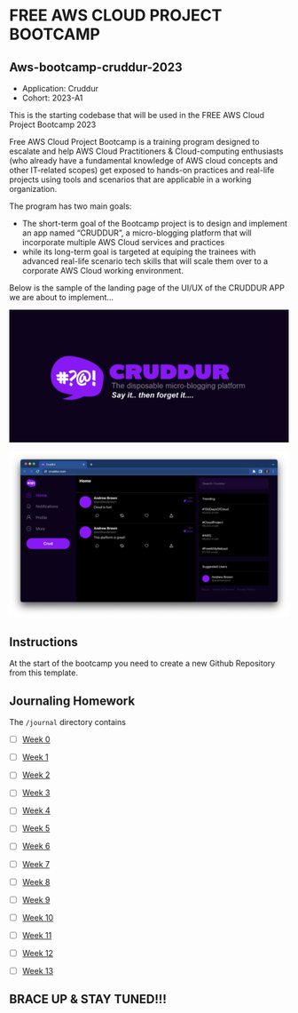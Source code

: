 # FREE AWS CLOUD PROJECT BOOTCAMP
## Aws-bootcamp-cruddur-2023

- Application: Cruddur
- Cohort: 2023-A1

This is the starting codebase that will be used in the FREE AWS Cloud Project Bootcamp 2023

Free AWS Cloud Project Bootcamp is a training program designed to escalate and help AWS Cloud Practitioners & Cloud-computing enthusiasts (who already have a fundamental knowledge of AWS cloud concepts and other IT-related scopes) get exposed to hands-on practices and real-life projects using tools and scenarios that are applicable in a working organization.


The program has two main goals:

- The short-term goal of the Bootcamp project is to design and implement an app named “CRUDDUR”, a micro-blogging platform that will incorporate multiple AWS Cloud services and practices 
- while its long-term goal is targeted at equiping the trainees with advanced real-life scenario tech skills that will scale them over to a corporate AWS Cloud working environment.

Below is the sample of the landing page of the UI/UX of the CRUDDUR APP we are about to implement...

![Cruddur Graphic](_docs/images/cruddur-banner.jpg)

![Cruddur Screenshot](_docs/images/cruddur-screenshot.png)

## Instructions

At the start of the bootcamp you need to create a new Github Repository from this template.

## Journaling Homework

The `/journal` directory contains

- [ ] [Week 0](journal/week0.md)
- [ ] [Week 1](journal/week1.md)
- [ ] [Week 2](journal/week2.md)
- [ ] [Week 3](journal/week3.md)
- [ ] [Week 4](journal/week4.md)
- [ ] [Week 5](journal/week5.md)
- [ ] [Week 6](journal/week6.md)
- [ ] [Week 7](journal/week7.md)
- [ ] [Week 8](journal/week8.md)
- [ ] [Week 9](journal/week9.md)
- [ ] [Week 10](journal/week10.md)
- [ ] [Week 11](journal/week11.md)
- [ ] [Week 12](journal/week12.md)
- [ ] [Week 13](journal/week13.md)


## BRACE UP & STAY TUNED!!!

